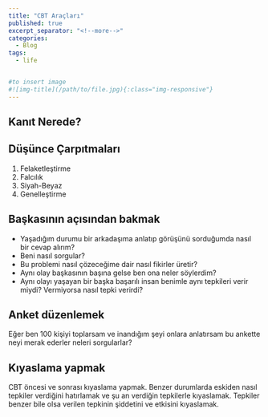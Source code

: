 ```yaml
---
title: "CBT Araçları"
published: true
excerpt_separator: "<!--more-->"
categories:
  - Blog
tags:
  - life


#to insert image 
#![img-title](/path/to/file.jpg){:class="img-responsive"}
---
```


## Kanıt Nerede? 

## Düşünce Çarpıtmaları 

1. Felaketleştirme
2. Falcılık
3. Siyah-Beyaz 
4. Genelleştirme

## Başkasının açısından bakmak 
- Yaşadığım durumu bir arkadaşıma anlatıp görüşünü sorduğumda nasıl bir cevap alırım?
- Beni nasıl sorgular?
- Bu problemi nasıl çözeceğime dair nasıl fikirler üretir? 
- Aynı olay başkasının başına gelse ben ona neler söylerdim? 
- Aynı olayı yaşayan bir başka başarılı insan benimle aynı tepkileri verir miydi? Vermiyorsa nasıl tepki verirdi? 

## Anket düzenlemek 
Eğer ben 100 kişiyi toplarsam ve inandığım şeyi onlara anlatırsam bu ankette neyi merak ederler neleri sorgularlar? 

## Kıyaslama yapmak 
CBT öncesi ve sonrası kıyaslama yapmak. Benzer durumlarda eskiden nasıl tepkiler verdiğini hatırlamak ve şu an verdiğin tepkilerle kıyaslamak. Tepkiler benzer bile olsa verilen tepkinin şiddetini ve etkisini kıyaslamak. 